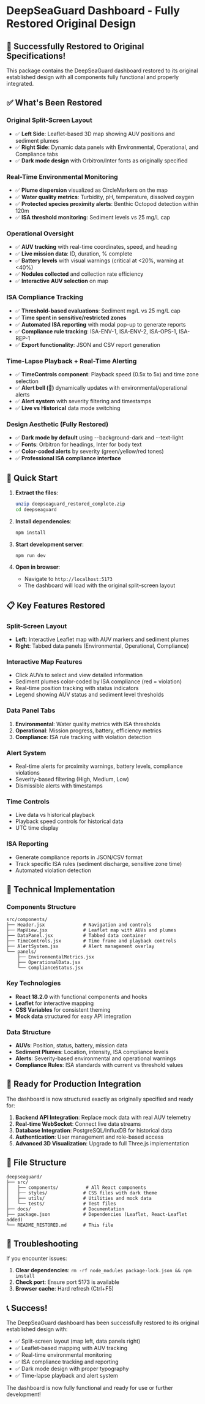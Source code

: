# DeepSeaGuard Dashboard - Fully Restored Original Design

## 🎉 Successfully Restored to Original Specifications!

This package contains the DeepSeaGuard dashboard restored to its original established design with all components fully functional and properly integrated.

## ✅ What's Been Restored

### **Original Split-Screen Layout**
- ✅ **Left Side**: Leaflet-based 3D map showing AUV positions and sediment plumes
- ✅ **Right Side**: Dynamic data panels with Environmental, Operational, and Compliance tabs
- ✅ **Dark mode design** with Orbitron/Inter fonts as originally specified

### **Real-Time Environmental Monitoring**
- ✅ **Plume dispersion** visualized as CircleMarkers on the map
- ✅ **Water quality metrics**: Turbidity, pH, temperature, dissolved oxygen
- ✅ **Protected species proximity alerts**: Benthic Octopod detection within 120m
- ✅ **ISA threshold monitoring**: Sediment levels vs 25 mg/L cap

### **Operational Oversight**
- ✅ **AUV tracking** with real-time coordinates, speed, and heading
- ✅ **Live mission data**: ID, duration, % complete
- ✅ **Battery levels** with visual warnings (critical at <20%, warning at <40%)
- ✅ **Nodules collected** and collection rate efficiency
- ✅ **Interactive AUV selection** on map

### **ISA Compliance Tracking**
- ✅ **Threshold-based evaluations**: Sediment mg/L vs 25 mg/L cap
- ✅ **Time spent in sensitive/restricted zones**
- ✅ **Automated ISA reporting** with modal pop-up to generate reports
- ✅ **Compliance rule tracking**: ISA-ENV-1, ISA-ENV-2, ISA-OPS-1, ISA-REP-1
- ✅ **Export functionality**: JSON and CSV report generation

### **Time-Lapse Playback + Real-Time Alerting**
- ✅ **TimeControls component**: Playback speed (0.5x to 5x) and time zone selection
- ✅ **Alert bell (🔔)** dynamically updates with environmental/operational alerts
- ✅ **Alert system** with severity filtering and timestamps
- ✅ **Live vs Historical** data mode switching

### **Design Aesthetic (Fully Restored)**
- ✅ **Dark mode by default** using --background-dark and --text-light
- ✅ **Fonts**: Orbitron for headings, Inter for body text
- ✅ **Color-coded alerts** by severity (green/yellow/red tones)
- ✅ **Professional ISA compliance interface**

## 🚀 Quick Start

1. **Extract the files**:
   ```bash
   unzip deepseaguard_restored_complete.zip
   cd deepseaguard
   ```

2. **Install dependencies**:
   ```bash
   npm install
   ```

3. **Start development server**:
   ```bash
   npm run dev
   ```

4. **Open in browser**:
   - Navigate to `http://localhost:5173`
   - The dashboard will load with the original split-screen layout

## 📋 Key Features Restored

### **Split-Screen Layout**
- **Left**: Interactive Leaflet map with AUV markers and sediment plumes
- **Right**: Tabbed data panels (Environmental, Operational, Compliance)

### **Interactive Map Features**
- Click AUVs to select and view detailed information
- Sediment plumes color-coded by ISA compliance (red = violation)
- Real-time position tracking with status indicators
- Legend showing AUV status and sediment level thresholds

### **Data Panel Tabs**
1. **Environmental**: Water quality metrics with ISA thresholds
2. **Operational**: Mission progress, battery, efficiency metrics
3. **Compliance**: ISA rule tracking with violation detection

### **Alert System**
- Real-time alerts for proximity warnings, battery levels, compliance violations
- Severity-based filtering (High, Medium, Low)
- Dismissible alerts with timestamps

### **Time Controls**
- Live data vs historical playback
- Playback speed controls for historical data
- UTC time display

### **ISA Reporting**
- Generate compliance reports in JSON/CSV format
- Track specific ISA rules (sediment discharge, sensitive zone time)
- Automated violation detection

## 🔧 Technical Implementation

### **Components Structure**
```
src/components/
├── Header.jsx              # Navigation and controls
├── MapView.jsx             # Leaflet map with AUVs and plumes
├── DataPanel.jsx           # Tabbed data container
├── TimeControls.jsx        # Time frame and playback controls
├── AlertSystem.jsx         # Alert management overlay
└── panels/
    ├── EnvironmentalMetrics.jsx
    ├── OperationalData.jsx
    └── ComplianceStatus.jsx
```

### **Key Technologies**
- **React 18.2.0** with functional components and hooks
- **Leaflet** for interactive mapping
- **CSS Variables** for consistent theming
- **Mock data** structured for easy API integration

### **Data Structure**
- **AUVs**: Position, status, battery, mission data
- **Sediment Plumes**: Location, intensity, ISA compliance levels
- **Alerts**: Severity-based environmental and operational warnings
- **Compliance Rules**: ISA standards with current vs threshold values

## 🎯 Ready for Production Integration

The dashboard is now structured exactly as originally specified and ready for:

1. **Backend API Integration**: Replace mock data with real AUV telemetry
2. **Real-time WebSocket**: Connect live data streams
3. **Database Integration**: PostgreSQL/InfluxDB for historical data
4. **Authentication**: User management and role-based access
5. **Advanced 3D Visualization**: Upgrade to full Three.js implementation

## 📁 File Structure

```
deepseaguard/
├── src/
│   ├── components/          # All React components
│   ├── styles/             # CSS files with dark theme
│   ├── utils/              # Utilities and mock data
│   └── tests/              # Test files
├── docs/                   # Documentation
├── package.json            # Dependencies (Leaflet, React-Leaflet added)
└── README_RESTORED.md      # This file
```

## 🐛 Troubleshooting

If you encounter issues:

1. **Clear dependencies**: `rm -rf node_modules package-lock.json && npm install`
2. **Check port**: Ensure port 5173 is available
3. **Browser cache**: Hard refresh (Ctrl+F5)

## 📞 Success!

The DeepSeaGuard dashboard has been successfully restored to its original established design with:
- ✅ Split-screen layout (map left, data panels right)
- ✅ Leaflet-based mapping with AUV tracking
- ✅ Real-time environmental monitoring
- ✅ ISA compliance tracking and reporting
- ✅ Dark mode design with proper typography
- ✅ Time-lapse playback and alert system

The dashboard is now fully functional and ready for use or further development!

